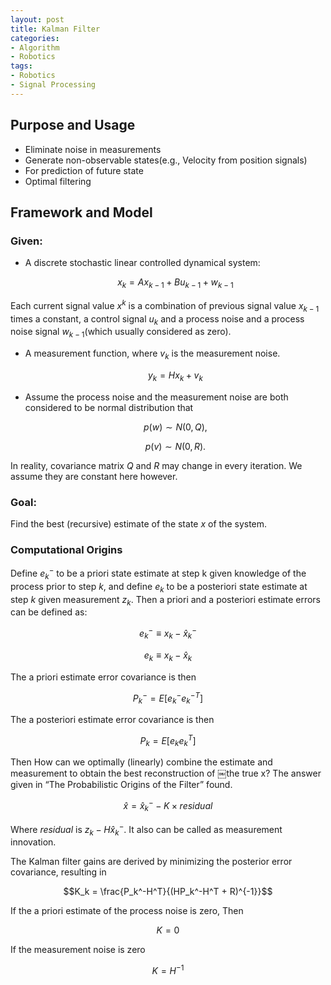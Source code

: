 ```yaml
---
layout: post
title: Kalman Filter
categories:
- Algorithm
- Robotics
tags:
- Robotics
- Signal Processing
---
```


## Purpose and Usage

- Eliminate noise in measurements
- Generate non-observable states(e.g., Velocity from position signals)
- For prediction of future state
- Optimal filtering

## Framework and Model

### Given:
- A discrete stochastic linear controlled dynamical system:


  $$x_k = Ax_{k-1} + Bu_{k-1} + w_{k-1}$$

Each current signal value $x^k$ is a combination of previous signal value $x_{k-1}$ times a constant, a control signal $u_{k}$ and a process noise and a process noise signal $w_{k-1}$(which usually considered as zero).

- A measurement function, where $v_{k}$ is the measurement noise.


  $$ y_{k} = Hx_{k} + v_{k} $$


- Assume the process noise and the measurement noise are both considered to be normal distribution that

    $$ p(w) \sim N (0, Q), $$

    $$ p(v) \sim N (0, R). $$

In reality, covariance matrix $Q$ and $R$ may change in every iteration. We assume they are constant here however.


### Goal:

Find the best (recursive) estimate of the state $x$ of the system.

### Computational Origins

Define $e_{k}^{-}$ to be a priori state estimate at step k given knowledge of the process prior to step $k$, and define $e_{k}$  to be a posteriori state estimate at step $k$ given measurement $z_{k}$. Then a priori and a posteriori estimate errors can be defined as:

  $$e_{k}^{-} \equiv x_{k} - \hat{x}_{k}^{-}$$

  $$e_{k} \equiv x_{k} - \hat{x}_{k}$$

The a priori estimate error covariance is then

  $$P_{k}^{-} = E[e_{k}^{-}e_{k}^{-T}]$$

The a posteriori estimate error covariance is then

  $$P_{k} = E[e_{k}e_{k}^{T}]$$

Then How can we optimally (linearly) combine the estimate and measurement to obtain the best reconstruction of ￼the true x? The answer given in “The Probabilistic Origins of the Filter” found.

$$
   \hat{x} = \hat{x}_{k}^{-} - K \times residual
$$

Where *residual* is $z_k - H \hat{x}_{k}^{-}$. It also can be called as measurement innovation.

The Kalman filter gains are derived by minimizing the posterior error covariance, resulting in

$$K_k = \frac{P_k^-H^T}{(HP_k^-H^T + R)^{-1}}$$


If the a priori estimate of the process noise is zero, Then

  $$K = 0$$

If the measurement noise is zero

  $$K = H^{-1}$$
